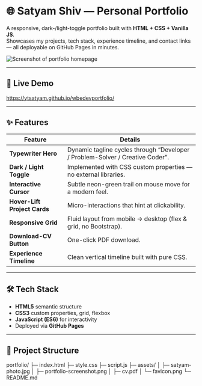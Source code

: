 # 🌐 Satyam Shiv — Personal Portfolio

A responsive, dark-/light-toggle portfolio built with **HTML + CSS + Vanilla JS**.  
Showcases my projects, tech stack, experience timeline, and contact links — all deployable on GitHub Pages in minutes.

![Screenshot of portfolio homepage](⚡️assets/portfolio-screenshot.png)

---

## 🚀 Live Demo
<https://ytsatyam.github.io/wbedevportfolio/>

---

## ✨ Features

| Feature | Details |
|---------|---------|
| **Typewriter Hero** | Dynamic tagline cycles through “Developer / Problem-Solver / Creative Coder”. |
| **Dark / Light Toggle** | Implemented with CSS custom properties — no external libraries. |
| **Interactive Cursor** | Subtle neon-green trail on mouse move for a modern feel. |
| **Hover-Lift Project Cards** | Micro-interactions that hint at clickability. |
| **Responsive Grid** | Fluid layout from mobile → desktop (flex & grid, no Bootstrap). |
| **Download-CV Button** | One-click PDF download. |
| **Experience Timeline** | Clean vertical timeline built with pure CSS. |

---

## 🛠 Tech Stack

- **HTML5** semantic structure  
- **CSS3** custom properties, grid, flexbox  
- **JavaScript (ES6)** for interactivity  
- Deployed via **GitHub Pages**

---

## 📂 Project Structure

portfolio/
├─ index.html
├─ style.css
├─ script.js
├─ assets/
│ ├─ satyam-photo.jpg
│ ├─ portfolio-screenshot.png
│ ├─ cv.pdf
│ └─ favicon.png
└─ README.md
